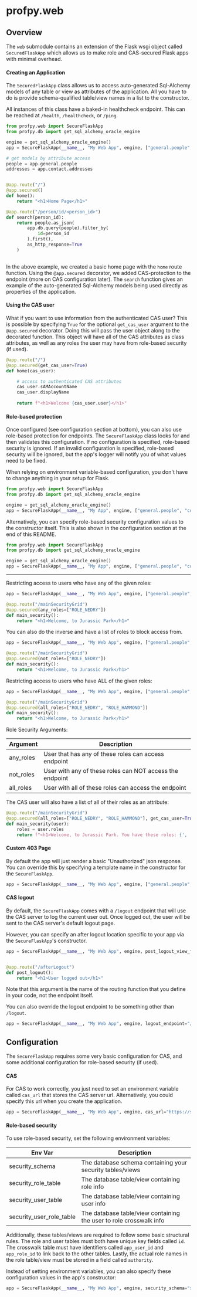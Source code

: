 # profpy.web
## Overview
The ```web``` submodule contains an extension of the Flask wsgi object called ```SecuredFlaskApp``` which allows
us to make role and CAS-secured Flask apps with minimal overhead. 

#### Creating an Application
The ```SecuredFlaskApp``` class allows us to access auto-generated Sql-Alchemy models of any table or view 
as attributes of the application. All you have to do is provide schema-qualified table/view names in a list to
the constructor.

All instances of this class have a baked-in healthcheck endpoint. This can be reached at ```/health```,
 ```/healthcheck```, or ```/ping```.

```python
from profpy.web import SecureFlaskApp
from profpy.db import get_sql_alchemy_oracle_engine

engine = get_sql_alchemy_oracle_engine()
app = SecureFlaskApp(__name__, "My Web App", engine, ["general.people", "contact.addresses"])

# get models by attribute access
people = app.general.people
addresses = app.contact.addresses


@app.route("/")
@app.secured()
def home():
    return "<h1>Home Page</h1>"

@app.route("/person/id/<person_id>")
def search(person_id):
    return people.as_json(
        app.db.query(people).filter_by(
            id=person_id
        ).first(),
        as_http_response=True
    )
  
``` 

In the above example, we created a basic home page with the ```home``` route function. Using the ```@app.secured``` 
decorator, we added CAS-protection to the endpoint (more on CAS configuration later). The ```search``` function gives an
example of the auto-generated Sql-Alchemy models being used directly as properties of the application.


#### Using the CAS user
What if you want to use information from the authenticated CAS user? This is possible by specifying ```True``` for
the optional ```get_cas_user``` argument to the ```@app.secured``` decorator. Doing this will pass the 
user object along to the decorated function. This object will have all of the CAS attributes as class attributes, 
as well as any roles the user may have from role-based security (if used).

```python
@app.route("/")
@app.secured(get_cas_user=True)
def home(cas_user):

    # access to authenticated CAS attributes
    cas_user.sAMAccountName
    cas_user.displayName
    
    return f"<h1>Welcome {cas_user.user}</h1>"
```

#### Role-based protection
Once configured (see configuration section at bottom), you can also use role-based protection for endpoints. The ```SecureFlaskApp```
class looks for and then validates this configuration. If no configuration is specified, role-based security is ignored. If an invalid
configuration is specified, role-based security will be ignored, but the app's logger will notify you of what 
values need to be fixed. 


When relying on environment variable-based configuration, you don't have to change anything in your setup for Flask.
```python
from profpy.web import SecureFlaskApp
from profpy.db import get_sql_alchemy_oracle_engine

engine = get_sql_alchemy_oracle_engine()
app = SecureFlaskApp(__name__, "My App", engine, ["general.people", "contact.addresses"])
```

Alternatively, you can specify role-based security configuration values to the constructor itself. This is also shown in the configuration section at the end of this README. 
```python
from profpy.web import SecureFlaskApp
from profpy.db import get_sql_alchemy_oracle_engine

engine = get_sql_alchemy_oracle_engine()
app = SecureFlaskApp(__name__, "My App", engine, ["general.people", "contact.addresses"], security_schema="security", role_table="app_role", user_table="app_user", user_role_table="app_user_app_role")
```

---

Restricting access to users who have any of the given roles:
```python
app = SecureFlaskApp(__name__, "My Web App", engine, ["general.people", "contact.addresses"])

@app.route("/mainSecurityGrid")
@app.secured(any_roles=["ROLE_NEDRY"])
def main_security():
    return "<h1>Welcome, to Jurassic Park</h1>"
```

You can also do the inverse and have a list of roles to block access from. 
```python
app = SecureFlaskApp(__name__, "My Web App", engine, ["general.people", "contact.addresses"])

@app.route("/mainSecurityGrid")
@app.secured(not_roles=["ROLE_NEDRY"])
def main_security():
    return "<h1>Welcome, to Jurassic Park</h1>"
```

Restricting access to users who have ALL of the given roles:
```python
app = SecureFlaskApp(__name__, "My Web App", engine, ["general.people", "contact.addresses"])

@app.route("/mainSecurityGrid")
@app.secured(all_roles=["ROLE_NEDRY", "ROLE_HAMMOND"])
def main_security():
    return "<h1>Welcome, to Jurassic Park</h1>"
```

Role Security Arguments:

| Argument                | Description                                                        |
|--------------------------|--------------------------------------------------------------------|
| any_roles          | User that has any of these roles can access endpoint       |
| not_roles      | User with any of these roles can NOT access the endpoint                    |
| all_roles      | User with all of these roles can access the endpoint                    |


The CAS user will also have a list of all of their roles as an attribute:
```python
@app.route("/mainSecurityGrid")
@app.secured(all_roles=["ROLE_NEDRY", "ROLE_HAMMOND"], get_cas_user=True)
def main_security(user):
    roles = user.roles
    return f"<h1>Welcome, to Jurassic Park. You have these roles: {', '.join(roles)}</h1>"
```

#### Custom 403 Page
By default the app will just render a basic "Unauthorized" json response. You can override this by specifying
a template name in the constructor for the ```SecureFlaskApp```.
```python
app = SecureFlaskApp(__name__, "My Web App", engine, ["general.people", "contact.addresses"], custom_403_template="403.html")
```

#### CAS logout
By default, the ```SecureFlaskApp``` comes with a ```/logout``` endpoint that will use the CAS server to log the current user
out. Once logged out, the user will be sent to the CAS server's default logout page. 

However, you can specify an after logout location specific to your app via the ```SecureFlaskApp```'s constructor.
```python
app = SecureFlaskApp(__name__, "My Web App", engine, post_logout_view_function="post_logout")


@app.route("/afterLogout")
def post_logout():
    return "<h1>User logged out</h1>"
```

Note that this argument is the name of the routing function that you define in your code, not the endpoint itself.


You can also override the logout endpoint to be something other than ```/logout```.
```python
app = SecureFlaskApp(__name__, "My Web App", engine, logout_endpoint="/otherLogout", post_logout_view_function="post_logout")
```

## Configuration
The ```SecureFlaskApp``` requires some very basic configuration for CAS, and some additional configuration for role-based
security (if used). 

#### CAS
For CAS to work correctly, you just need to set an environment variable called ```cas_url``` that stores 
the CAS server url. Alternatively, you could specify this url when you create the application.
```python
app = SecureFlaskApp(__name__, "My Web App", engine, cas_url="https://some-cas-server.com")
``` 

#### Role-based security
To use role-based security, set the following environment variables:

| Env Var                  | Description                                                        |
|--------------------------|--------------------------------------------------------------------|
| security_schema          | The database schema containing your security tables/views          |
| security_role_table      | The database table/view containing role info                       |
| security_user_table      | The database table/view containing user info                       |
| security_user_role_table | The database table/view containing the user to role crosswalk info |

Additionally, these tables/views are required to follow some basic structural rules. The role and user
tables must both have unique key fields called ```id```. The crosswalk table must have identifiers called 
```app_user_id``` and ```app_role_id``` to link back to the other tables. Lastly, the actual role names in the role
table/view must be stored in a field called ```authority```.

Instead of setting environment variables, you can also specify these configuration values in the app's constructor:
```python
app = SecureFlaskApp(__name__, "My Web App", engine, security_schema="security", role_table="roles", user_table="users", user_role_table="user_roles")
```